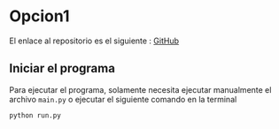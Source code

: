 # Opcion1
El enlace al repositorio es el siguiente : [GitHub](https://github.com/migueliiin/Opcion1.git)

## Iniciar el programa

Para ejecutar el programa, solamente necesita ejecutar manualmente el archivo `main.py` o ejecutar el siguiente comando en la terminal
```
python run.py
``` 